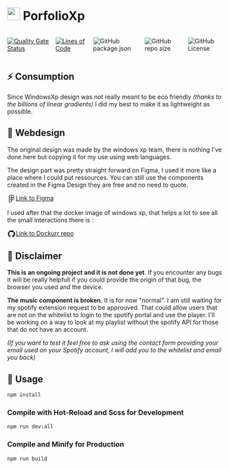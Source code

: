 # <img src="https://lh6.googleusercontent.com/proxy/O0jtLgr-_kq0MLNcfc-mNens2PSj9oDn4296O8SgMRO2hv4SrTtKjTZN6iecZPdxD67l6YUk26QL0raQ818tXOioabNh1mYpQxQfHw" width="30px"> PorfolioXp

<div style="display: flex; gap: 12px;">

[![Quality Gate Status](https://sonarqube.rocketegg.systems/api/project_badges/measure?project=PortfolioXp&metric=alert_status&token=sqb_c0b5f74b6c031ae2f329c6c588e3c8bc48556788)](https://sonarqube.rocketegg.systems/dashboard?id=PortfolioXp)

[![Lines of Code](https://sonarqube.rocketegg.systems/api/project_badges/measure?project=PortfolioXp&metric=ncloc&token=sqb_c0b5f74b6c031ae2f329c6c588e3c8bc48556788)](https://sonarqube.rocketegg.systems/dashboard?id=PortfolioXp)

![GitHub package.json ](https://img.shields.io/github/package-json/v/UnMugViolet/portfolio/main)

![GitHub repo size](https://img.shields.io/github/repo-size/UnMugViolet/portfolio)

![GitHub License](https://img.shields.io/github/license/UnMugViolet/portfolio)

</div>

## ⚡️ Consumption

Since WindowsXp design was not really meant to be eco friendly _(thanks to the billions of linear gradients)_
I did my best to make it as lightweight as possible.

<div id="wcb" class="carbonbadge"></div>
<script src="https://unpkg.com/website-carbon-badges@1.1.3/b.min.js" defer></script>

## 🎨 Webdesign

The original design was made by the windows xp team, there is nothing I've done here but copying it for my use using web languages.

The design part was pretty straight forward on Figma, I used it more like a place where I could put ressources.
You can still use the components created in the Figma Design they are free and no need to quote.

<a href="https://www.figma.com/design/8tPMCpOidM1YSSAZt516iK/Portfolio?node-id=0-1&t=JnfahWXeIxcdy3UJ-1">
<span><svg xmlns="http://www.w3.org/2000/svg" width="20px" height="20px" viewBox="0 0 32 32"><path fill="currentColor" d="M23.6 11.6c1-.6 1.7-1.5 2.1-2.6s.4-2.2.1-3.3s-1-2-1.9-2.7s-2.1-1-3.2-1h-9.2c-1.2 0-2.3.4-3.2 1c-1.1.7-1.7 1.7-2.1 2.7c-.3 1.1-.3 2.3.1 3.3c.4 1.1 1.1 2 2.1 2.6c-.7.5-1.4 1.1-1.8 1.9S6 15.1 6 16s.2 1.7.6 2.5s1 1.4 1.8 1.9c-1 .6-1.7 1.5-2.1 2.6s-.4 2.2-.1 3.3s1 2 2 2.7c.9.7 2.1 1 3.2 1c1.4 0 2.8-.6 3.9-1.5c1-1 1.6-2.3 1.6-3.7V20c1 .9 2.3 1.4 3.6 1.4h.1c1.2 0 2.3-.4 3.2-1c.9-.7 1.6-1.6 1.9-2.7s.3-2.2-.1-3.3c-.3-1.3-1.1-2.2-2-2.8m-6.7-7.9h3.7c.5 0 1 0 1.4.2c.5.2.9.4 1.2.8c.4.3.6.7.8 1.2s.3.9.3 1.4s-.1 1-.3 1.4s-.5.8-.8 1.2c-.4.3-.8.6-1.2.8c-.5.2-1 .2-1.4.2h-3.7zm-5.5 0h3.7v7h-3.7c-.9 0-1.8-.4-2.4-1.1c-.7-.6-1-1.5-1-2.4s.4-1.8 1-2.4s1.5-1 2.4-1.1M7.8 16c0-.9.4-1.8 1.1-2.5s1.6-1 2.6-1h3.7v7h-3.7c-1 0-1.9-.4-2.6-1c-.7-.7-1.1-1.6-1.1-2.5m7.3 8.7c0 1-.4 1.9-1.1 2.5c-.7.7-1.6 1-2.6 1c-.5 0-1 0-1.4-.2c-.5-.2-.9-.4-1.2-.7c-.4-.3-.6-.7-.8-1.2c-.2-.4-.3-.9-.3-1.4s.1-1 .3-1.4s.5-.8.8-1.2c.4-.3.8-.6 1.2-.8c.5-.2 1-.2 1.4-.2h3.7zm5.5-5.2h-.1c-.9 0-1.8-.4-2.4-1.1s-1-1.5-1-2.4s.4-1.8 1-2.4c.6-.7 1.5-1 2.4-1.1h.1c.5 0 1 0 1.4.2c.5.2.9.4 1.2.8c.4.3.6.7.8 1.2c.2.4.3.9.3 1.4s-.1 1-.3 1.4s-.5.8-.8 1.2c-.4.3-.8.6-1.2.8z"/></svg></span>
Link to Figma
</a>

I used after that the docker image of windows xp, that helps a lot to see all the small interactions there is :

<a href="https://github.com/dockur/windows">
  <span><svg xmlns="http://www.w3.org/2000/svg" width="20px" height="20px" viewBox="0 0 24 24"><path fill="currentColor" d="M12 2A10 10 0 0 0 2 12c0 4.42 2.87 8.17 6.84 9.5c.5.08.66-.23.66-.5v-1.69c-2.77.6-3.36-1.34-3.36-1.34c-.46-1.16-1.11-1.47-1.11-1.47c-.91-.62.07-.6.07-.6c1 .07 1.53 1.03 1.53 1.03c.87 1.52 2.34 1.07 2.91.83c.09-.65.35-1.09.63-1.34c-2.22-.25-4.55-1.11-4.55-4.92c0-1.11.38-2 1.03-2.71c-.1-.25-.45-1.29.1-2.64c0 0 .84-.27 2.75 1.02c.79-.22 1.65-.33 2.5-.33s1.71.11 2.5.33c1.91-1.29 2.75-1.02 2.75-1.02c.55 1.35.2 2.39.1 2.64c.65.71 1.03 1.6 1.03 2.71c0 3.82-2.34 4.66-4.57 4.91c.36.31.69.92.69 1.85V21c0 .27.16.59.67.5C19.14 20.16 22 16.42 22 12A10 10 0 0 0 12 2"/></svg></span>
Link to Dockurr repo
</a>

## 👷 Disclaimer 

**This is an ongoing project and it is not done yet**.
If you encounter any bugs it will be really helpfull if you could provide the origin of that bug, the browser you used and the device.

**The music component is broken**.
It is for now "normal". I am still waiting for my spotify extension request to be approuved. That could allow users that are not on the whitelist to login to the spotify portal and use the player. I'll be working on a way to look at my playlist without the spotify API for those that do not have an account.

_(If you want to test it feel free to ask using the contact form providing your email used on your Spotify account, I will add you to the whitelist and email you back)_

## 🔨 Usage

```sh
npm install
```

### Compile with Hot-Reload and Scss for Development

```sh
npm run dev:all
```

### Compile and Minify for Production

```sh
npm run build
```

<style>

   a {
   display: table;
 }
 a span {
   display: table-cell;
   vertical-align: middle;
 }
</style>
